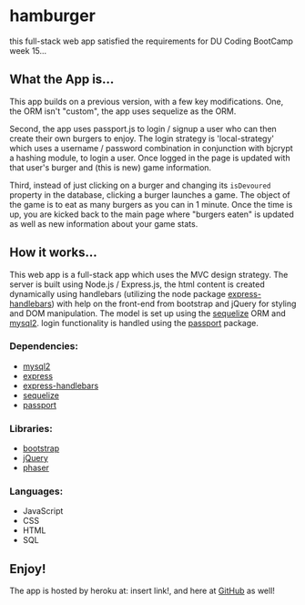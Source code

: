 # hamburger

this full-stack web app satisfied the requirements for DU Coding BootCamp week 15... 

## What the App is... 

This app builds on a previous version, with a few key modifications.  One, the ORM isn't "custom", the app uses sequelize as the ORM. 

Second, the app uses passport.js to login / signup a user who can then create their own burgers to enjoy. The login strategy is 'local-strategy' which uses a username / password combination in conjunction with bjcrypt a hashing module, to login a user. Once logged in the page is updated with that user's burger and (this is new) game information.

Third, instead of just clicking on a burger and changing its ```isDevoured``` property in the database, clicking a burger launches a game.  The object of the game is to eat as many burgers as you can in 1 minute.  Once the time is up, you are kicked back to the main page where "burgers eaten" is updated as well as new information about your game stats. 

## How it works...

This web app is a full-stack app which uses the MVC design strategy.  The server is built using Node.js / Express.js, the html content is created dynamically using handlebars (utilizing the node package [express-handlebars](https://www.npmjs.com/package/express-handlebars)) with help on the front-end from bootstrap and jQuery for styling and DOM manipulation. The model is set up using the [sequelize](https://www.npmjs.com/package/sequelize) ORM and [mysql2](https://www.npmjs.com/package/mysql2). login functionality is handled using the [passport](https://www.npmjs.com/package/passport) package. 

### Dependencies:

- [mysql2](https://www.npmjs.com/package/mysql2)
- [express](https://www.npmjs.com/package/express)
- [express-handlebars](https://www.npmjs.com/package/express-handlebars)
- [sequelize](https://www.npmjs.com/package/sequelize)
- [passport](https://www.npmjs.com/package/passport)

### Libraries:

- [bootstrap](https://getbootstrap.com/)
- [jQuery](https://jquery.com/)
- [phaser]()

### Languages: 

- JavaScript
- CSS
- HTML
- SQL

## Enjoy! 

The app is hosted by heroku at: insert link!, and here at [GitHub](https://github.com/ahardy42/hamburger-game) as well!

